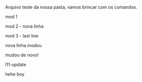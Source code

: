 Arquivo teste da nossa pasta, vamos brincar com os comandos.

mod 1

mod 2 - nova linha

mod 3 - last line

nova linha modou

mudou de novo!

l11-update

hehe boy
